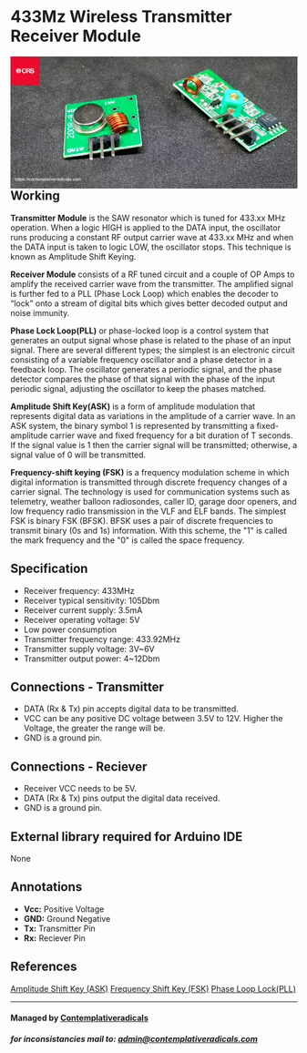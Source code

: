 
# 433Mz Wireless Transmitter Receiver Module

<img src="img/433Mz RF Transmitter.jpg"
     alt="433Mz RF Transmitter"
     style="float: left; margin-right: 10px;" />

## Working

 **Transmitter Module** is the SAW resonator which is tuned for 433.xx MHz operation. When a logic HIGH is applied to the DATA input, the oscillator runs producing a constant RF output carrier wave at 433.xx MHz and when the DATA input is taken to logic LOW, the oscillator stops. This technique is known as Amplitude Shift Keying.

**Receiver Module** consists of a RF tuned circuit and a couple of OP Amps to amplify the received carrier wave from the transmitter. The amplified signal is further fed to a PLL (Phase Lock Loop) which enables the decoder to “lock” onto a stream of digital bits which gives better decoded output and noise immunity.

**Phase Lock Loop(PLL)** or phase-locked loop is a control system that generates an output signal whose phase is related to the phase of an input signal. There are several different types; the simplest is an electronic circuit consisting of a variable frequency oscillator and a phase detector in a feedback loop. The oscillator generates a periodic signal, and the phase detector compares the phase of that signal with the phase of the input periodic signal, adjusting the oscillator to keep the phases matched.

**Amplitude Shift Key(ASK)** is a form of amplitude modulation that represents digital data as variations in the amplitude of a carrier wave. In an ASK system, the binary symbol 1 is represented by transmitting a fixed-amplitude carrier wave and fixed frequency for a bit duration of T seconds. If the signal value is 1 then the carrier signal will be transmitted; otherwise, a signal value of 0 will be transmitted.

**Frequency-shift keying (FSK)** is a frequency modulation scheme in which digital information is transmitted through discrete frequency changes of a carrier signal. The technology is used for communication systems such as telemetry, weather balloon radiosondes, caller ID, garage door openers, and low frequency radio transmission in the VLF and ELF bands. The simplest FSK is binary FSK (BFSK). BFSK uses a pair of discrete frequencies to transmit binary (0s and 1s) information. With this scheme, the "1" is called the mark frequency and the "0" is called the space frequency.

## Specification
- Receiver frequency: 433MHz
- Receiver typical sensitivity: 105Dbm
- Receiver current supply: 3.5mA
- Receiver operating voltage: 5V
- Low power consumption
- Transmitter frequency range: 433.92MHz
- Transmitter supply voltage: 3V~6V
- Transmitter output power: 4~12Dbm

## Connections - Transmitter
- DATA (Rx & Tx) pin accepts digital data to be transmitted.
- VCC can be any positive DC voltage between 3.5V to 12V. Higher the Voltage, the greater the range will be.
- GND is a ground pin.

## Connections - Reciever
- Receiver VCC needs to be 5V.
- DATA (Rx & Tx) pins output the digital data received. 
- GND is a ground pin. 

## External library required for Arduino IDE
None

## Annotations
- **Vcc:** Positive Voltage 
- **GND:** Ground Negative 
- **Tx:** Transmitter Pin
- **Rx:** Reciever Pin

## References 
<a href="https://en.wikipedia.org/wiki/Amplitude-shift_keying" target="_blank">Amplitude Shift Key (ASK)</a>
<a href="https://en.wikipedia.org/wiki/Frequency-shift_keying" target="_blank">Frequency Shift Key (FSK)</a>
<a href="https://en.wikipedia.org/wiki/Phase-locked_loop" target="_blank">Phase Loop Lock(PLL)</a>

---
#### Managed by [Contemplativeradicals](https://contemplativeradicals.com) 
##### for inconsistancies mail to: admin@contemplativeradicals.com
